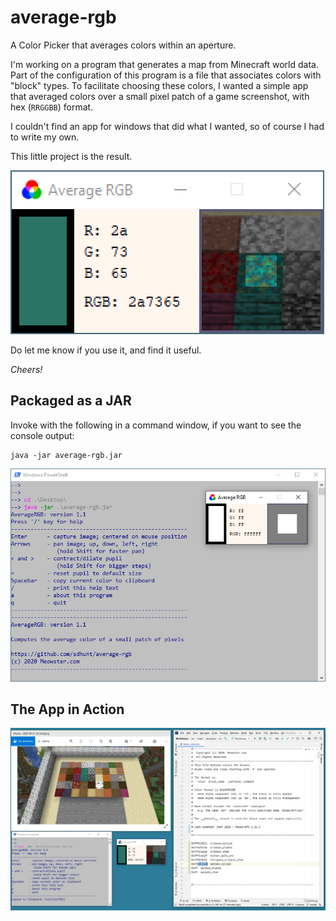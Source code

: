 # average-rgb
A Color Picker that averages colors within an aperture.

I'm working on a program that generates a map from Minecraft world data.
Part of the configuration of this program is a file that associates
colors with "block" types. To facilitate choosing these colors, 
I wanted a simple app that averaged colors over a small pixel patch
of a game screenshot, with hex (`RRGGBB`) format.

I couldn't find an app for windows that did what I wanted,
so of course I had to write my own.

This little project is the result.

![average-rgb app](doc/app.png)

Do let me know if you use it, and find it useful.

_Cheers!_

## Packaged as a JAR

Invoke with the following in a command window, if you 
want to see the console output:
```
java -jar average-rgb.jar
```

![command line window](doc/commandline.png)


## The App in Action
![screen shot showing average-rgb app in use](doc/desktopshot.png)

